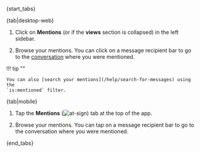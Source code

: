 {start_tabs}

{tab|desktop-web}

1. Click on <i class="zulip-icon zulip-icon-at-sign"></i> **Mentions**
   (or <i class="zulip-icon zulip-icon-at-sign"></i> if the **views**
   section is collapsed) in the left sidebar.

1. Browse your mentions. You can click on a message recipient bar to go
   to the [conversation](/help/recent-conversations) where you were mentioned.

!!! tip ""

    You can also [search your mentions](/help/search-for-messages) using the
    `is:mentioned` filter.

{tab|mobile}

1. Tap the **Mentions**
   (<img src="/static/images/help/mobile-at-sign-icon.svg" alt="at-sign" class="help-center-icon"/>)
   tab at the top of the app.

1. Browse your mentions. You can tap on a message recipient bar to go
   to the conversation where you were mentioned.

{end_tabs}
